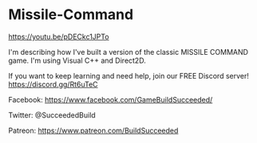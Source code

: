 # Missile-Command

https://youtu.be/pDECkc1JPTo

I'm describing how I've built a version of the classic MISSILE COMMAND game. I'm using Visual C++ and Direct2D.

If you want to keep learning and need help, join our FREE Discord server! https://discord.gg/Rt6uTeC

Facebook: https://www.facebook.com/GameBuildSucceeded/

Twitter: @SucceededBuild

Patreon: https://www.patreon.com/BuildSucceeded
